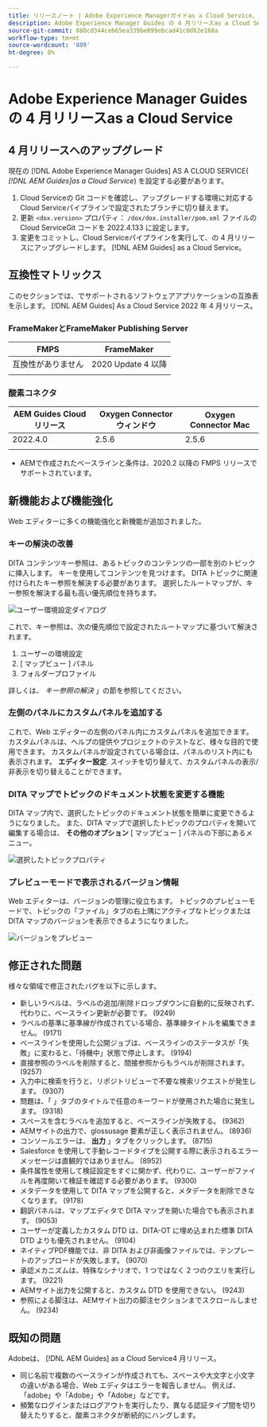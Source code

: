 ```yaml
---
title: リリースノート | Adobe Experience Managerガイドas a Cloud Service、2022 年 4 月リリース
description: Adobe Experience Manager Guides の 4 月リリースas a Cloud Service
source-git-commit: 880cd344ceb65ea339be699ebcad41c0d62e168a
workflow-type: tm+mt
source-wordcount: '809'
ht-degree: 0%

---
```


# Adobe Experience Manager Guides の 4 月リリースas a Cloud Service

## 4 月リリースへのアップグレード

現在の [!DNL Adobe Experience Manager Guides] AS A CLOUD SERVICE( *[!DNL AEM Guides]as a Cloud Service*) を設定する必要があります。
1. Cloud Serviceの Git コードを確認し、アップグレードする環境に対応するCloud Serviceパイプラインで設定されたブランチに切り替えます。
1. 更新 `<dox.version>` プロパティ： `/dox/dox.installer/pom.xml` ファイルのCloud ServiceGit コードを 2022.4.133 に設定します。
1. 変更をコミットし、Cloud Serviceパイプラインを実行して、の 4 月リリースにアップグレードします。 [!DNL AEM Guides] as a Cloud Service。

## 互換性マトリックス

このセクションでは、でサポートされるソフトウェアアプリケーションの互換表を示します。 [!DNL AEM Guides] As a Cloud Service 2022 年 4 月リリース。

### FrameMakerとFrameMaker Publishing Server

| FMPS | FrameMaker |
| --- | --- |
| 互換性がありません | 2020 Update 4 以降 |
| | |


### 酸素コネクタ

| AEM Guides Cloud リリース | Oxygen Connector ウィンドウ | Oxygen Connector Mac |
| --- | --- | --- |
| 2022.4.0 | 2.5.6 | 2.5.6 |
|  |  |  |

* AEMで作成されたベースラインと条件は、2020.2 以降の FMPS リリースでサポートされています。

## 新機能および機能強化

Web エディターに多くの機能強化と新機能が追加されました。

### キーの解決の改善

DITA コンテンツキー参照は、あるトピックのコンテンツの一部を別のトピックに挿入します。 キーを使用してコンテンツを見つけます。 DITA トピックに関連付けられたキー参照を解決する必要があります。 選択したルートマップが、キー参照を解決する最も高い優先順位を持ちます。

![ユーザー環境設定ダイアログ](assets/user-preferences.png)

これで、キー参照は、次の優先順位で設定されたルートマップに基づいて解決されます。

1. ユーザーの環境設定
1. [ マップビュー ] パネル
1. フォルダープロファイル

詳しくは、 *キー参照の解決* 」の節を参照してください。

### 左側のパネルにカスタムパネルを追加する

これで、Web エディターの左側のパネル内にカスタムパネルを追加できます。 カスタムパネルは、ヘルプの提供やプロジェクトのテストなど、様々な目的で使用できます。 カスタムパネルが設定されている場合は、パネルのリスト内にも表示されます。 **エディター設定**. スイッチを切り替えて、カスタムパネルの表示/非表示を切り替えることができます。

### DITA マップでトピックのドキュメント状態を変更する機能

DITA マップ内で、選択したトピックのドキュメント状態を簡単に変更できるようになりました。 また、DITA マップで選択したトピックのプロパティを開いて編集する場合は、 **その他のオプション** [ マップビュー ] パネルの下部にあるメニュー。

![選択したトピックプロパティ](assets/map-view-properties.png)

### プレビューモードで表示されるバージョン情報

Web エディターは、バージョンの管理に役立ちます。 トピックのプレビューモードで、トピックの「ファイル」タブの右上隅にアクティブなトピックまたは DITA マップのバージョンを表示できるようになりました。

![バージョンをプレビュー](assets/preview-version.png)

## 修正された問題

様々な領域で修正されたバグを以下に示します。

* 新しいラベルは、ラベルの追加/削除ドロップダウンに自動的に反映されず、代わりに、ベースライン更新が必要です。 (9249)
* ラベルの基準に基準線が作成されている場合、基準線タイトルを編集できません。 (9171)
* ベースラインを使用した公開ジョブは、ベースラインのステータスが「失敗」に変わると、「待機中」状態で停止します。 (9194)
* 直接参照のラベルを削除すると、間接参照からもラベルが削除されます。 (9257)
* 入力中に検索を行うと、リポジトリビューで不要な検索リクエストが発生します。 (9307)
* 問題は、「 」タブのタイトルで任意のキーワードが使用された場合に発生します。 (9318)
* スペースを含むラベルを追加すると、ベースラインが失敗する。 (9362)
* AEMサイトの出力で、glossusage 要素が正しく表示されません。 (8936)
* コンソールエラーは、 **出力** 」タブをクリックします。 (8715)
* Salesforce を使用して手動レコードタイプを公開する際に表示されるエラーメッセージは直観的ではありません。 (8952)
* 条件属性を使用して検証設定をすぐに開かず、代わりに、ユーザーがファイルを再度開いて検証を確認する必要があります。 (9300)
* メタデータを使用して DITA マップを公開すると、メタデータを削除できなくなります。  (9178)
* 翻訳パネルは、マップエディタで DITA マップを開いた場合でも表示されます。 (9053)
* ユーザーが定義したカスタム DTD は、DITA-OT に埋め込まれた標準 DITA DTD よりも優先されません。 (9104)
* ネイティブPDF機能では、非 DITA および非画像ファイルでは、テンプレートのアップロードが失敗します。 (9070)
* 承認メカニズムは、特殊なシナリオで、1 つではなく 2 つのクエリを実行します。 (9221)
* AEMサイト出力を公開すると、カスタム DTD を使用できない。 (9243)
* 参照による脚注は、AEMサイト出力の脚注セクションまでスクロールしません。 (9234)

## 既知の問題

Adobeは、 [!DNL AEM Guides] as a Cloud Service4 月リリース。

* 同じ名前で複数のベースラインが作成されても、スペースや大文字と小文字の違いがある場合、Web エディタはエラーを報告しません。 例えば、「adobe」や「Adobe」や「Adobe」などです。
* 頻繁なログインまたはログアウトを実行したり、異なる認証タイプ間を切り替えたりすると、酸素コネクタが断続的にハングします。

